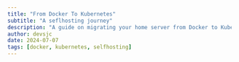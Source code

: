 ```yaml
---
title: "From Docker To Kubernetes"
subtitle: "A seflhosting journey"
description: "A guide on migrating your home server from Docker to Kubernetes."
author: devsjc
date: 2024-07-07
tags: [docker, kubernetes, selfhosting]
---
```

